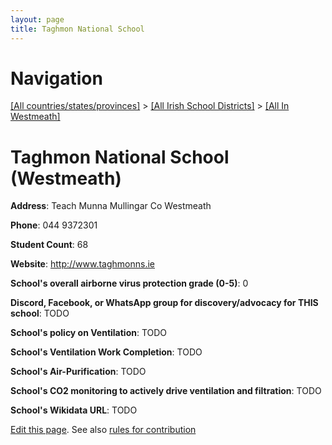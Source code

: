 ```yaml
---
layout: page
title: Taghmon National School
---
```

# Navigation

[[All countries/states/provinces]](../../..) > [[All Irish School Districts]](../..) > [[All In Westmeath]](..)

# Taghmon National School (Westmeath)

**Address**: Teach Munna Mullingar Co Westmeath

**Phone**: 044 9372301

**Student Count**: 68

**Website**: <http://www.taghmonns.ie>

**School's overall airborne virus protection grade (0-5)**: 0

**Discord, Facebook, or WhatsApp group for discovery/advocacy for THIS school**: TODO

**School's policy on Ventilation**: TODO

**School's Ventilation Work Completion**: TODO

**School's Air-Purification**: TODO

**School's CO2 monitoring to actively drive ventilation and filtration**: TODO

**School's Wikidata URL**: TODO


[Edit this page](https://github.com/ventilate-schools/Ireland/edit/main/./Westmeath/Taghmon_National_School.md). See also [rules for contribution](../../../contribution-rules/)